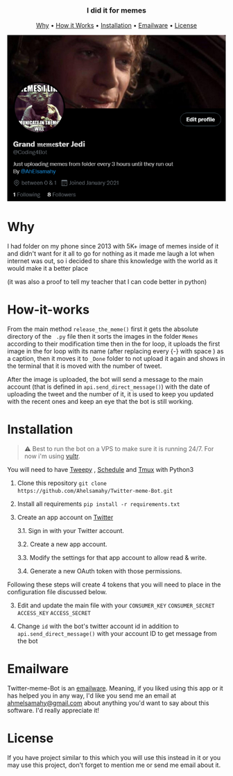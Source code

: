 
<h3 align="center">I did it for memes</h3>

<p align="center">
  <a href="#Why">Why</a> •
  <a href="#How-it-works">How it Works</a> •
  <a href="#Installation">Installation</a> •
  <a href="#emailware">Emailware</a> •
  <a href="#license">License</a>
</p>

<p align="center">
<img src="https://github.com/Ahelsamahy/Twitter-meme-Bot/blob/main/Header%20image.png?raw=true" >
</p>



# Why
I had folder on my phone since 2013 with 5K+ image of memes inside of it and didn't want for it all to go for nothing as it made me laugh a lot when internet was out, so i decided to share this knowledge with the world as it would make it a better place

(it was also a proof to tell my teacher that I can code better in python)

# How-it-works
From the main method `release_the_meme()` first it gets the absolute directory of the ` .py` file then it sorts the images in the folder `Memes` according to their modification time then in the for loop, it uploads the first image in the for loop with its name (after replacing every {-} with space ) as a caption, then it moves it to `_Done` folder to not upload it again and shows in the terminal that it is moved with the number of tweet.

After the image is uploaded, the bot will send a message to the main account (that is defined in  `api.send_direct_message()`) with the date of uploading the tweet and the number of it, it is used to keep you updated with the recent ones and keep an eye that the bot is still working.

# Installation
> ⚠️ Best to run the bot on a VPS to make sure it is running 24/7. For now i'm using [vultr][1].

You will need to have [Tweepy][2] , [Schedule][3] and [Tmux][4] with Python3



1. Clone this repository `git clone https://github.com/Ahelsamahy/Twitter-meme-Bot.git`
2. Install all requirements `pip install -r requirements.txt`
3. Create an app account on [Twitter][5]

    3.1. Sign in with your Twitter account.
    
    3.2. Create a new app account.
    
    3.3. Modify the settings for that app account to allow read & write.

    3.4. Generate a new OAuth token with those permissions.

Following these steps will create 4 tokens that you will need to place in the configuration file discussed below.

3. Edit and update the main file with your `CONSUMER_KEY` `CONSUMER_SECRET` `ACCESS_KEY` `ACCESS_SECRET`

4. Change  `id` with the bot's twitter account id in addition to `api.send_direct_message()` with your account ID to get message from the bot

[1]: https://www.vultr.com/ "VPS"
[2]: https://docs.tweepy.org/en/stable/install.html "Tweepy library"
[3]: https://pypi.org/project/schedule/ "Schedule"
[4]: https://linuxize.com/post/getting-started-with-tmux/ "Tmux"
[5]: https://dev.twitter.com/apps "create app"

# Emailware
Twitter-meme-Bot is an [emailware](https://en.wiktionary.org/wiki/emailware). Meaning, if you liked using this app or it has helped you in any way, I'd like you send me an email at <ahmelsamahy@gmail.com> about anything you'd want to say about this software. I'd really appreciate it!

# License
If you have project similar to this which you will use this instead in it or you may use this project, don't forget to mention me or send me email about it.